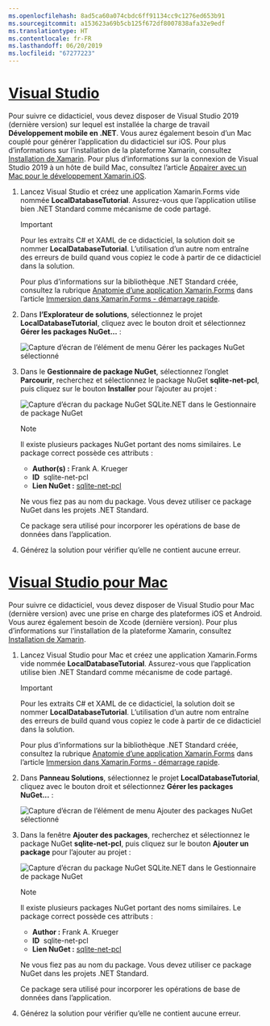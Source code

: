 ```yaml
---
ms.openlocfilehash: 8ad5ca60a074cbdc6ff91134cc9c1276ed653b91
ms.sourcegitcommit: a153623a69b5cb125f672df8007838afa32e9edf
ms.translationtype: HT
ms.contentlocale: fr-FR
ms.lasthandoff: 06/20/2019
ms.locfileid: "67277223"
---
```

# <a name="visual-studiotabvswin"></a>[Visual Studio](#tab/vswin)

Pour suivre ce didacticiel, vous devez disposer de Visual Studio 2019 (dernière version) sur lequel est installée la charge de travail **Développement mobile en .NET**. Vous aurez également besoin d’un Mac couplé pour générer l’application du didacticiel sur iOS. Pour plus d’informations sur l’installation de la plateforme Xamarin, consultez [Installation de Xamarin](~/get-started/installation/index.md). Pour plus d’informations sur la connexion de Visual Studio 2019 à un hôte de build Mac, consultez l’article [Appairer avec un Mac pour le développement Xamarin.iOS](~/ios/get-started/installation/windows/connecting-to-mac/index.md).

1. Lancez Visual Studio et créez une application Xamarin.Forms vide nommée **LocalDatabaseTutorial**. Assurez-vous que l’application utilise bien .NET Standard comme mécanisme de code partagé.

    > [!IMPORTANT]
    > Pour les extraits C# et XAML de ce didacticiel, la solution doit se nommer **LocalDatabaseTutorial**. L’utilisation d’un autre nom entraîne des erreurs de build quand vous copiez le code à partir de ce didacticiel dans la solution.

    Pour plus d’informations sur la bibliothèque .NET Standard créée, consultez la rubrique [Anatomie d’une application Xamarin.Forms](~/get-started/first-app/index.md) dans l’article [Immersion dans Xamarin.Forms - démarrage rapide](~/get-started/first-app/index.md).

1. Dans **l’Explorateur de solutions**, sélectionnez le projet **LocalDatabaseTutorial**, cliquez avec le bouton droit et sélectionnez **Gérer les packages NuGet...**  :

    ![Capture d’écran de l’élément de menu Gérer les packages NuGet sélectionné](../images/vs/add-nuget-packages.png "Élément de menu Gérer les packages NuGet")

1. Dans le **Gestionnaire de package NuGet**, sélectionnez l’onglet **Parcourir**, recherchez et sélectionnez le package NuGet **sqlite-net-pcl**, puis cliquez sur le bouton **Installer** pour l’ajouter au projet :

    ![Capture d’écran du package NuGet SQLite.NET dans le Gestionnaire de package NuGet](../images/vs/add-package.png "Package NuGet SQLite.NET")

    > [!NOTE]
    > Il existe plusieurs packages NuGet portant des noms similaires. Le package correct possède ces attributs :
    > - **Author(s) :** Frank A. Krueger
    > - **ID**  sqlite-net-pcl
    > - **Lien NuGet :** [sqlite-net-pcl](https://www.nuget.org/packages/sqlite-net-pcl/)  
    >
    > Ne vous fiez pas au nom du package. Vous devez utiliser ce package NuGet dans les projets .NET Standard.

    Ce package sera utilisé pour incorporer les opérations de base de données dans l’application.

1. Générez la solution pour vérifier qu’elle ne contient aucune erreur.

# <a name="visual-studio-for-mactabvsmac"></a>[Visual Studio pour Mac](#tab/vsmac)

Pour suivre ce didacticiel, vous devez disposer de Visual Studio pour Mac (dernière version) avec une prise en charge des plateformes iOS et Android. Vous aurez également besoin de Xcode (dernière version). Pour plus d’informations sur l’installation de la plateforme Xamarin, consultez [Installation de Xamarin](~/get-started/installation/index.md).

1. Lancez Visual Studio pour Mac et créez une application Xamarin.Forms vide nommée **LocalDatabaseTutorial**. Assurez-vous que l’application utilise bien .NET Standard comme mécanisme de code partagé.

    > [!IMPORTANT]
    > Pour les extraits C# et XAML de ce didacticiel, la solution doit se nommer **LocalDatabaseTutorial**. L’utilisation d’un autre nom entraîne des erreurs de build quand vous copiez le code à partir de ce didacticiel dans la solution.

    Pour plus d’informations sur la bibliothèque .NET Standard créée, consultez la rubrique [Anatomie d’une application Xamarin.Forms](~/get-started/first-app/index.md) dans l’article [Immersion dans Xamarin.Forms - démarrage rapide](~/get-started/first-app/index.md).

1. Dans **Panneau Solutions**, sélectionnez le projet **LocalDatabaseTutorial**, cliquez avec le bouton droit et sélectionnez **Gérer les packages NuGet...**  :

    ![Capture d’écran de l’élément de menu Ajouter des packages NuGet sélectionné](../images/vsmac/add-nuget-packages.png "Élément de menu Ajouter des packages NuGet")

1. Dans la fenêtre **Ajouter des packages**, recherchez et sélectionnez le package NuGet **sqlite-net-pcl**, puis cliquez sur le bouton **Ajouter un package** pour l’ajouter au projet :

    ![Capture d’écran du package NuGet SQLite.NET dans le Gestionnaire de package NuGet](../images/vsmac/add-package.png "Package NuGet SQLite.NET")

    > [!NOTE]
    > Il existe plusieurs packages NuGet portant des noms similaires. Le package correct possède ces attributs :
    > - **Author :** Frank A. Krueger
    > - **ID**  sqlite-net-pcl
    > - **Lien NuGet :** [sqlite-net-pcl](https://www.nuget.org/packages/sqlite-net-pcl/)  
    >
    > Ne vous fiez pas au nom du package. Vous devez utiliser ce package NuGet dans les projets .NET Standard.

    Ce package sera utilisé pour incorporer les opérations de base de données dans l’application.

1. Générez la solution pour vérifier qu’elle ne contient aucune erreur.
